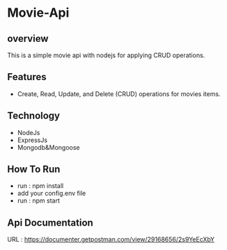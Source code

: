 # Movie-Api
## overview
This is a simple movie api with nodejs for applying CRUD operations.

## Features
  * Create, Read, Update, and Delete (CRUD) operations for movies items.

## Technology
  * NodeJs
  * ExpressJs
  * Mongodb&Mongoose
  
## How To Run 
 * run : npm install
 * add your config.env file
 * run : npm start

## Api Documentation 
URL : https://documenter.getpostman.com/view/29168656/2s9YeEcXbY 






